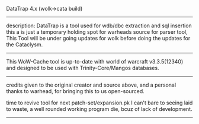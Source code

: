 DataTrap 4.x (wolk->cata build)


---


description:
DataTrap is a tool used for wdb/dbc extraction and sql insertion
this a is just a temporary holding spot for warheads source for parser tool,
This Tool will be under going updates for wolk
before doing the updates for the Cataclysm.

---

This WoW-Cache tool is up-to-date with world of warcraft v3.3.5(12340)
and designed to be used with Trinity-Core/Mangos databases.

---

credits given to the original creator and source above,
and a personal thanks to warhead,
for bringing this to us open-sourced.

time to revive tool for next patch-set/expansion.pk
I can't bare to seeing laid to waste, a well rounded working program die,
bcuz of lack of development.


---
